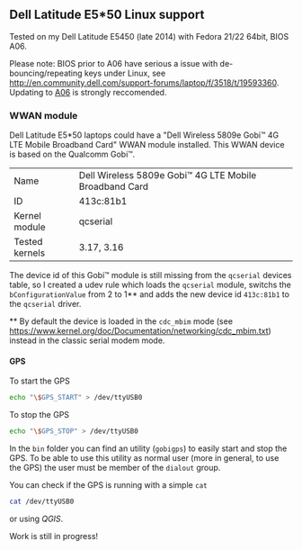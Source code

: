 ## Dell Latitude E5*50 Linux support

Tested on my Dell Latitude E5450 (late 2014) with Fedora 21/22 64bit, BIOS A06.

Please note: BIOS prior to A06 have serious a issue with de-bouncing/repeating keys under Linux, see http://en.community.dell.com/support-forums/laptop/f/3518/t/19593360. Updating to [A06](http://www.dell.com/support/home/us/en/19/Drivers/DriversDetails?driverId=4V70R&fileId=3450250697&osCode=W764&productCode=latitude-e5450-laptop&languageCode=EN&categoryId=BI) is strongly reccomended.

### WWAN module

Dell Latitude E5*50 laptops could have a "Dell Wireless 5809e Gobi™ 4G LTE Mobile Broadband Card" WWAN module installed. This WWAN device is based on the Qualcomm Gobi™.

|   |   |
|---|---|
| Name | Dell Wireless 5809e Gobi™ 4G LTE Mobile Broadband Card |
| ID | 413c:81b1 |
| Kernel module | qcserial |
| Tested kernels  | 3.17, 3.16 |

The device id of this Gobi™ module is still missing from the ```qcserial``` devices table, so I created a udev rule which loads the ```qcserial``` module, switchs the ```bConfigurationValue``` from 2 to 1** and adds the new device id ```413c:81b1``` to the ```qcserial``` driver.

** By default the device is loaded in the ```cdc_mbim``` mode (see https://www.kernel.org/doc/Documentation/networking/cdc_mbim.txt) instead in the classic serial modem mode.

#### GPS ####

To start the GPS

```bash
echo "\$GPS_START" > /dev/ttyUSB0
```

To stop the GPS

```bash
echo "\$GPS_STOP" > /dev/ttyUSB0
```

In the ```bin``` folder you can find an utility (```gobigps```) to easily start and stop the GPS. To be able to use this utility as normal user (more in general, to use the GPS) the user must be member of the ```dialout``` group.

You can check if the GPS is running with a simple ```cat```

```bash
cat /dev/ttyUSB0
```

or using _QGIS_. 

Work is still in progress!
